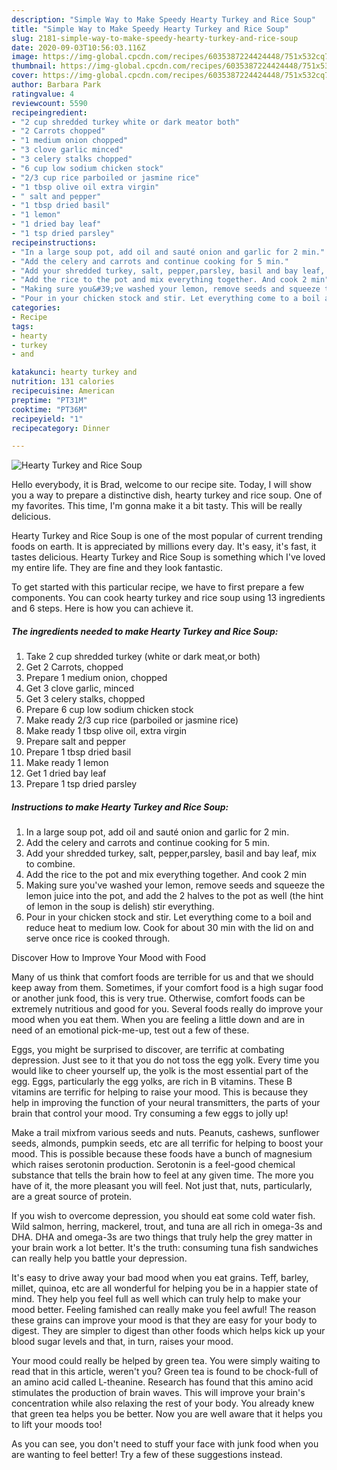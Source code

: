 ```yaml
---
description: "Simple Way to Make Speedy Hearty Turkey and Rice Soup"
title: "Simple Way to Make Speedy Hearty Turkey and Rice Soup"
slug: 2181-simple-way-to-make-speedy-hearty-turkey-and-rice-soup
date: 2020-09-03T10:56:03.116Z
image: https://img-global.cpcdn.com/recipes/6035387224424448/751x532cq70/hearty-turkey-and-rice-soup-recipe-main-photo.jpg
thumbnail: https://img-global.cpcdn.com/recipes/6035387224424448/751x532cq70/hearty-turkey-and-rice-soup-recipe-main-photo.jpg
cover: https://img-global.cpcdn.com/recipes/6035387224424448/751x532cq70/hearty-turkey-and-rice-soup-recipe-main-photo.jpg
author: Barbara Park
ratingvalue: 4
reviewcount: 5590
recipeingredient:
- "2 cup shredded turkey white or dark meator both"
- "2 Carrots chopped"
- "1 medium onion chopped"
- "3 clove garlic minced"
- "3 celery stalks chopped"
- "6 cup low sodium chicken stock"
- "2/3 cup rice parboiled or jasmine rice"
- "1 tbsp olive oil extra virgin"
- " salt and pepper"
- "1 tbsp dried basil"
- "1 lemon"
- "1 dried bay leaf"
- "1 tsp dried parsley"
recipeinstructions:
- "In a large soup pot, add oil and sauté onion and garlic for 2 min."
- "Add the celery and carrots and continue cooking for 5 min."
- "Add your shredded turkey, salt, pepper,parsley, basil and bay leaf, mix to combine."
- "Add the rice to the pot and mix everything together. And cook 2 min"
- "Making sure you&#39;ve washed your lemon, remove seeds and squeeze the lemon juice into the pot, and add the 2 halves to the pot as well (the hint of lemon in the soup is delish) stir everything."
- "Pour in your chicken stock and stir. Let everything come to a boil and reduce heat to medium low. Cook for about 30 min with the lid on and serve once rice is cooked through."
categories:
- Recipe
tags:
- hearty
- turkey
- and

katakunci: hearty turkey and 
nutrition: 131 calories
recipecuisine: American
preptime: "PT31M"
cooktime: "PT36M"
recipeyield: "1"
recipecategory: Dinner

---
```



![Hearty Turkey and Rice Soup](https://img-global.cpcdn.com/recipes/6035387224424448/751x532cq70/hearty-turkey-and-rice-soup-recipe-main-photo.jpg)

Hello everybody, it is Brad, welcome to our recipe site. Today, I will show you a way to prepare a distinctive dish, hearty turkey and rice soup. One of my favorites. This time, I'm gonna make it a bit tasty. This will be really delicious.

Hearty Turkey and Rice Soup is one of the most popular of current trending foods on earth. It is appreciated by millions every day. It's easy, it's fast, it tastes delicious. Hearty Turkey and Rice Soup is something which I've loved my entire life. They are fine and they look fantastic.




To get started with this particular recipe, we have to first prepare a few components. You can cook hearty turkey and rice soup using 13 ingredients and 6 steps. Here is how you can achieve it.

<!--inarticleads1-->

##### The ingredients needed to make Hearty Turkey and Rice Soup:

1. Take 2 cup shredded turkey (white or dark meat,or both)
1. Get 2 Carrots, chopped
1. Prepare 1 medium onion, chopped
1. Get 3 clove garlic, minced
1. Get 3 celery stalks, chopped
1. Prepare 6 cup low sodium chicken stock
1. Make ready 2/3 cup rice (parboiled or jasmine rice)
1. Make ready 1 tbsp olive oil, extra virgin
1. Prepare  salt and pepper
1. Prepare 1 tbsp dried basil
1. Make ready 1 lemon
1. Get 1 dried bay leaf
1. Prepare 1 tsp dried parsley




<!--inarticleads2-->

##### Instructions to make Hearty Turkey and Rice Soup:

1. In a large soup pot, add oil and sauté onion and garlic for 2 min.
1. Add the celery and carrots and continue cooking for 5 min.
1. Add your shredded turkey, salt, pepper,parsley, basil and bay leaf, mix to combine.
1. Add the rice to the pot and mix everything together. And cook 2 min
1. Making sure you&#39;ve washed your lemon, remove seeds and squeeze the lemon juice into the pot, and add the 2 halves to the pot as well (the hint of lemon in the soup is delish) stir everything.
1. Pour in your chicken stock and stir. Let everything come to a boil and reduce heat to medium low. Cook for about 30 min with the lid on and serve once rice is cooked through.




Discover How to Improve Your Mood with Food


Many of us think that comfort foods are terrible for us and that we should keep away from them. Sometimes, if your comfort food is a high sugar food or another junk food, this is very true. Otherwise, comfort foods can be extremely nutritious and good for you. Several foods really do improve your mood when you eat them. When you are feeling a little down and are in need of an emotional pick-me-up, test out a few of these.

Eggs, you might be surprised to discover, are terrific at combating depression. Just see to it that you do not toss the egg yolk. Every time you would like to cheer yourself up, the yolk is the most essential part of the egg. Eggs, particularly the egg yolks, are rich in B vitamins. These B vitamins are terrific for helping to raise your mood. This is because they help in improving the function of your neural transmitters, the parts of your brain that control your mood. Try consuming a few eggs to jolly up!

Make a trail mixfrom various seeds and nuts. Peanuts, cashews, sunflower seeds, almonds, pumpkin seeds, etc are all terrific for helping to boost your mood. This is possible because these foods have a bunch of magnesium which raises serotonin production. Serotonin is a feel-good chemical substance that tells the brain how to feel at any given time. The more you have of it, the more pleasant you will feel. Not just that, nuts, particularly, are a great source of protein.

If you wish to overcome depression, you should eat some cold water fish. Wild salmon, herring, mackerel, trout, and tuna are all rich in omega-3s and DHA. DHA and omega-3s are two things that truly help the grey matter in your brain work a lot better. It's the truth: consuming tuna fish sandwiches can really help you battle your depression. 

It's easy to drive away your bad mood when you eat grains. Teff, barley, millet, quinoa, etc are all wonderful for helping you be in a happier state of mind. They help you feel full as well which can truly help to make your mood better. Feeling famished can really make you feel awful! The reason these grains can improve your mood is that they are easy for your body to digest. They are simpler to digest than other foods which helps kick up your blood sugar levels and that, in turn, raises your mood.

Your mood could really be helped by green tea. You were simply waiting to read that in this article, weren't you? Green tea is found to be chock-full of an amino acid called L-theanine. Research has found that this amino acid stimulates the production of brain waves. This will improve your brain's concentration while also relaxing the rest of your body. You already knew that green tea helps you be better. Now you are well aware that it helps you to lift your moods too!

As you can see, you don't need to stuff your face with junk food when you are wanting to feel better! Try  a few  of  these  suggestions  instead.

